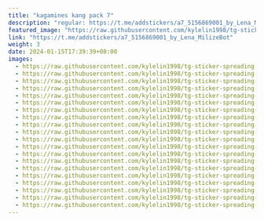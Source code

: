 ```yaml
---
title: "kagamines kang pack 7"
description: "regular: https://t.me/addstickers/a7_5156869001_by_Lena_MilizeBot"
featured_image: "https://raw.githubusercontent.com/kylelin1998/tg-sticker-spreading-worldwide-images/main/img/d60ec523-0253-400f-ab50-85a58aeec211.jpg"
link: "https://t.me/addstickers/a7_5156869001_by_Lena_MilizeBot"
weight: 3
date: 2024-01-15T17:39:39+08:00
images:
  - https://raw.githubusercontent.com/kylelin1998/tg-sticker-spreading-worldwide-images/main/img/d60ec523-0253-400f-ab50-85a58aeec211.jpg
  - https://raw.githubusercontent.com/kylelin1998/tg-sticker-spreading-worldwide-images/main/img/9cdd5e96-5ef7-453c-8e4b-fac7c390dc32.jpg
  - https://raw.githubusercontent.com/kylelin1998/tg-sticker-spreading-worldwide-images/main/img/69b00ec9-0bd3-4cbc-a936-766ee8ef9e73.jpg
  - https://raw.githubusercontent.com/kylelin1998/tg-sticker-spreading-worldwide-images/main/img/3e174559-27f7-431a-81a6-560e8ac31229.jpg
  - https://raw.githubusercontent.com/kylelin1998/tg-sticker-spreading-worldwide-images/main/img/94f55f6a-f520-45bd-93e3-431cce25c5a1.jpg
  - https://raw.githubusercontent.com/kylelin1998/tg-sticker-spreading-worldwide-images/main/img/51aa7f3f-8256-482c-afae-0d0b9e185e2f.jpg
  - https://raw.githubusercontent.com/kylelin1998/tg-sticker-spreading-worldwide-images/main/img/7d4e4061-43e8-4233-b2e4-585d43803f83.jpg
  - https://raw.githubusercontent.com/kylelin1998/tg-sticker-spreading-worldwide-images/main/img/ddecf18a-d869-42b5-b7c6-1f767c16e12b.jpg
  - https://raw.githubusercontent.com/kylelin1998/tg-sticker-spreading-worldwide-images/main/img/a2fab321-ff5e-4593-902c-ded61c29270f.jpg
  - https://raw.githubusercontent.com/kylelin1998/tg-sticker-spreading-worldwide-images/main/img/14029353-b476-4a23-912d-e6b245695dfa.jpg
  - https://raw.githubusercontent.com/kylelin1998/tg-sticker-spreading-worldwide-images/main/img/68bc39d5-1641-46c4-b080-b80a358cb913.jpg
  - https://raw.githubusercontent.com/kylelin1998/tg-sticker-spreading-worldwide-images/main/img/0dea82f9-832c-487b-a01c-56d0ebbd9467.jpg
  - https://raw.githubusercontent.com/kylelin1998/tg-sticker-spreading-worldwide-images/main/img/8647ba08-37fc-4781-a1c9-b77154691885.jpg
  - https://raw.githubusercontent.com/kylelin1998/tg-sticker-spreading-worldwide-images/main/img/7c97f65a-321c-49c2-b6a0-f39898ada583.jpg
  - https://raw.githubusercontent.com/kylelin1998/tg-sticker-spreading-worldwide-images/main/img/a042ffa0-ec04-4772-bedb-2bf6b4b752b6.jpg
  - https://raw.githubusercontent.com/kylelin1998/tg-sticker-spreading-worldwide-images/main/img/8dc0b111-7925-4b6e-9bb9-654a6d4deeaf.jpg
  - https://raw.githubusercontent.com/kylelin1998/tg-sticker-spreading-worldwide-images/main/img/a4dbfba7-8f07-4916-9c6b-685daf4f48da.jpg
  - https://raw.githubusercontent.com/kylelin1998/tg-sticker-spreading-worldwide-images/main/img/117a2ee7-f900-4a82-b19f-fe91d33a3bee.jpg
  - https://raw.githubusercontent.com/kylelin1998/tg-sticker-spreading-worldwide-images/main/img/dbe6623b-d51d-4d51-9ff5-b96b92d3318d.jpg
  - https://raw.githubusercontent.com/kylelin1998/tg-sticker-spreading-worldwide-images/main/img/5ec858d7-df8d-4b22-8ac4-1a79f24f7972.jpg
---
```

